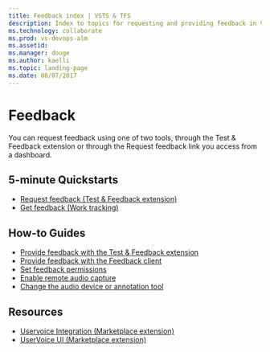 ```yaml
---
title: Feedback index | VSTS & TFS
description: Index to topics for requesting and providing feedback in VSTS or TFS    
ms.technology: collaborate
ms.prod: vs-devops-alm
ms.assetid:  
ms.manager: douge
ms.author: kaelli
ms.topic: landing-page 
ms.date: 08/07/2017
---
```


# Feedback 
 
You can request feedback using one of two tools, through the Test & Feedback extension or through the Request feedback link you access from a dashboard. 

<!---
## Overview  
[About feedback](about-feedback.md)
-->

## 5-minute Quickstarts  
- [Request feedback (Test & Feedback extension)](/vsts/manual-test/stakeholder/request-stakeholder-feedback?toc=/vsts/collaborate/feedback/toc.json)
- [Get feedback (Work tracking)](/vsts/work/connect/get-feedback?toc=/vsts/collaborate/feedback/toc.json) 


## How-to Guides

- [Provide feedback with the Test & Feedback extension](/vsts/manual-test/stakeholder/provide-stakeholder-feedback?toc=/vsts/collaborate/feedback/toc.json)  
- [Provide feedback with the Feedback client](/vsts/work/connect/give-feedback?toc=/vsts/collaborate/feedback/toc.json)  
- [Set feedback permissions](/vsts/work/connect/give-permissions-feedback?toc=/vsts/collaborate/feedback/toc.json)  
- [Enable remote audio capture](/vsts/work/reference/enable-remote-audio-capture?toc=/vsts/collaborate/feedback/toc.json)  
- [Change the audio device or annotation tool](/vsts/work/reference/change-audio-device-annotation-tool?toc=/vsts/collaborate/feedback/toc.json)  

  
## Resources 

- [Uservoice Integration (Marketplace extension)](https://marketplace.visualstudio.com/items?itemName=ms-vsts.services-uservoice)  
- [UserVoice UI (Marketplace extension)](https://marketplace.visualstudio.com/items?itemName=ms-devlabs.vsts-uservoice-ui)  